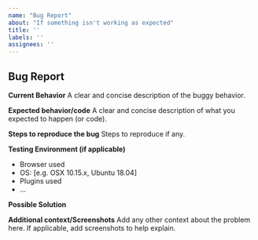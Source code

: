 ```yaml
---
name: "Bug Report"
about: "If something isn't working as expected"
title: ''
labels: ''
assignees: ''
---
```


## Bug Report

**Current Behavior**
A clear and concise description of the buggy behavior.

**Expected behavior/code**
A clear and concise description of what you expected to happen (or code).

**Steps to reproduce the bug**
Steps to reproduce if any.

**Testing Environment (if applicable)**

- Browser used
- OS: [e.g. OSX 10.15.x, Ubuntu 18.04]
- Plugins used
- ...

**Possible Solution**
<!--- Only if you have suggestions on a fix for the bug -->

**Additional context/Screenshots**
Add any other context about the problem here. If applicable, add screenshots to help explain.
